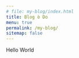 ```yaml
---
# file: my-blog/index.html
title: Blog ò Do
menu: true
permalink: /my-blog/
sitemap: false
---
```

Hello World

